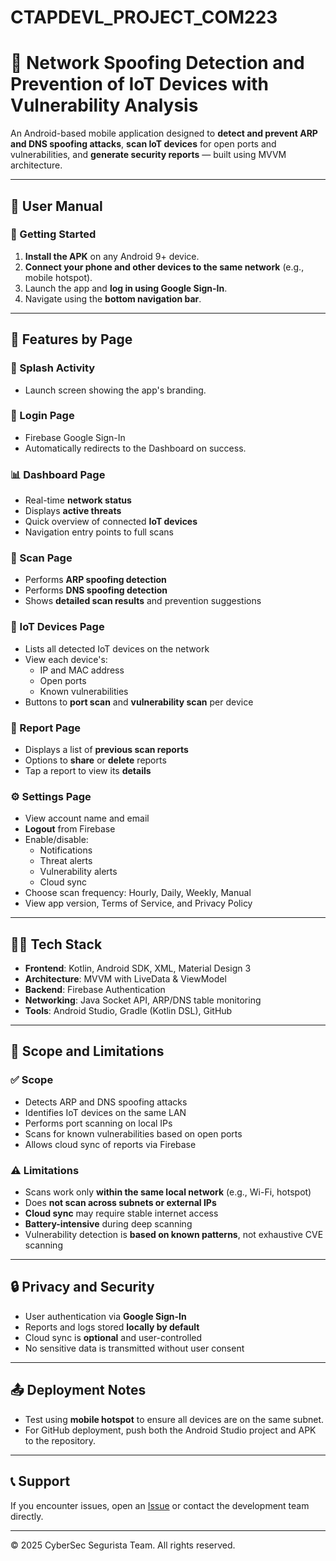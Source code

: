 # CTAPDEVL_PROJECT_COM223

# 📱 Network Spoofing Detection and Prevention of IoT Devices with Vulnerability Analysis

An Android-based mobile application designed to **detect and prevent ARP and DNS spoofing attacks**, **scan IoT devices** for open ports and vulnerabilities, and **generate security reports** — built using MVVM architecture.

---

## 📖 User Manual

### 🏁 Getting Started

1. **Install the APK** on any Android 9+ device.
2. **Connect your phone and other devices to the same network** (e.g., mobile hotspot).
3. Launch the app and **log in using Google Sign-In**.
4. Navigate using the **bottom navigation bar**.

---

## 📂 Features by Page

### 🚀 Splash Activity
- Launch screen showing the app's branding.

### 🔐 Login Page
- Firebase Google Sign-In
- Automatically redirects to the Dashboard on success.

### 📊 Dashboard Page
- Real-time **network status**
- Displays **active threats**
- Quick overview of connected **IoT devices**
- Navigation entry points to full scans

### 🧪 Scan Page
- Performs **ARP spoofing detection**
- Performs **DNS spoofing detection**
- Shows **detailed scan results** and prevention suggestions

### 📡 IoT Devices Page
- Lists all detected IoT devices on the network
- View each device's:
  - IP and MAC address
  - Open ports
  - Known vulnerabilities
- Buttons to **port scan** and **vulnerability scan** per device

### 📄 Report Page
- Displays a list of **previous scan reports**
- Options to **share** or **delete** reports
- Tap a report to view its **details**

### ⚙️ Settings Page
- View account name and email
- **Logout** from Firebase
- Enable/disable:
  - Notifications
  - Threat alerts
  - Vulnerability alerts
  - Cloud sync
- Choose scan frequency: Hourly, Daily, Weekly, Manual
- View app version, Terms of Service, and Privacy Policy

---

## 🧑‍💻 Tech Stack

- **Frontend**: Kotlin, Android SDK, XML, Material Design 3
- **Architecture**: MVVM with LiveData & ViewModel
- **Backend**: Firebase Authentication
- **Networking**: Java Socket API, ARP/DNS table monitoring
- **Tools**: Android Studio, Gradle (Kotlin DSL), GitHub

---

## 📌 Scope and Limitations

### ✅ Scope
- Detects ARP and DNS spoofing attacks
- Identifies IoT devices on the same LAN
- Performs port scanning on local IPs
- Scans for known vulnerabilities based on open ports
- Allows cloud sync of reports via Firebase

### ⚠️ Limitations
- Scans work only **within the same local network** (e.g., Wi-Fi, hotspot)
- Does **not scan across subnets or external IPs**
- **Cloud sync** may require stable internet access
- **Battery-intensive** during deep scanning
- Vulnerability detection is **based on known patterns**, not exhaustive CVE scanning

---

## 🔒 Privacy and Security

- User authentication via **Google Sign-In**
- Reports and logs stored **locally by default**
- Cloud sync is **optional** and user-controlled
- No sensitive data is transmitted without user consent

---

## 📤 Deployment Notes

- Test using **mobile hotspot** to ensure all devices are on the same subnet.
- For GitHub deployment, push both the Android Studio project and APK to the repository.

---

## 📞 Support

If you encounter issues, open an [Issue](https://github.com/HairyAnkle/CTAPDEVL_PROJECT_COM223/issues) or contact the development team directly.

---

© 2025 CyberSec Segurista Team. All rights reserved.
